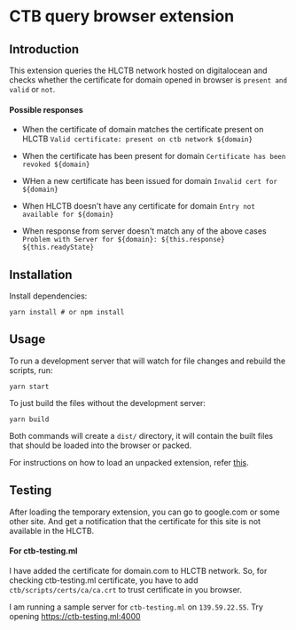# CTB query browser extension

## Introduction

This extension queries the HLCTB network hosted on digitalocean and checks whether the certificate for domain opened in browser is `present and valid` or `not`.

#### Possible responses

- When the certificate of domain matches the certificate present on HLCTB
`Valid certificate: present on ctb network ${domain}`

- When the certificate has been present for domain
`Certificate has been revoked ${domain}`

- WHen a new certificate has been issued for domain
`Invalid cert for ${domain}`

- When HLCTB doesn't have any certificate for domain
`Entry not available for ${domain}`

- When response from server doesn't match any of the above cases
`Problem with Server for ${domain}: ${this.response} ${this.readyState}`

## Installation

Install dependencies:
```
yarn install # or npm install
```

## Usage
To run a development server that will watch for file changes and rebuild the scripts, run:
```
yarn start
```

To just build the files without the development server:
```
yarn build
```

Both commands will create a `dist/` directory, it will contain the built files that should be loaded into the browser or packed.

For instructions on how to load an unpacked extension, refer [this](https://developer.mozilla.org/en-US/docs/Mozilla/Add-ons/WebExtensions/Temporary_Installation_in_Firefox).


## Testing

After loading the temporary extension, you can go to google.com or some other site. And get a notification that the certificate for this site is not available in the HLCTB.

#### For ctb-testing.ml

I have added the certificate for domain.com to HLCTB network. So, for checking ctb-testing.ml certificate, you have to add `ctb/scripts/certs/ca/ca.crt` to trust certificate in you browser.

I am running a sample server for `ctb-testing.ml` on `139.59.22.55`. Try opening https://ctb-testing.ml:4000